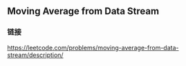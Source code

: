 ## Moving Average from Data Stream  
### 链接  
https://leetcode.com/problems/moving-average-from-data-stream/description/